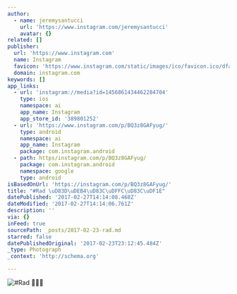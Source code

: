 ```yaml
---
author:
  - name: jeremysantucci
    url: 'https://www.instagram.com/jeremysantucci'
    avatar: {}
related: []
publisher:
  url: 'https://www.instagram.com'
  name: Instagram
  favicon: 'https://www.instagram.com/static/images/ico/favicon.ico/dfa85bb1fd63.ico'
  domain: instagram.com
keywords: []
app_links:
  - url: 'instagram://media?id=1456861434462284704'
    type: ios
    namespace: ai
    app_name: Instagram
    app_store_id: '389801252'
  - url: 'https://www.instagram.com/p/BQ3z8GAFyug/'
    type: android
    namespace: ai
    app_name: Instagram
    package: com.instagram.android
  - path: https/instagram.com/p/BQ3z8GAFyug/
    package: com.instagram.android
    namespace: google
    type: android
isBasedOnUrl: 'https://instagram.com/p/BQ3z8GAFyug/'
title: "#Rad \uD83D\uDEB4\uD83C\uDFFC\uD83C\uDF1E"
datePublished: '2017-02-27T14:14:08.468Z'
dateModified: '2017-02-27T14:14:06.761Z'
description: ''
via: {}
inFeed: true
sourcePath: _posts/2017-02-23-rad.md
starred: false
datePublishedOriginal: '2017-02-23T23:12:45.484Z'
_type: Photograph
_context: 'http://schema.org'

---
```

![#Rad ](https://scontent.cdninstagram.com/t51.2885-15/sh0.08/e35/p640x640/16789949_289543974797529_8299040490016210944_n.jpg)